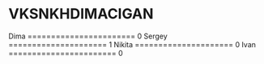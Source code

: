 # VKSNKHDIMACIGAN
Dima ======================= 0
Sergey ===================== 1
Nikita ===================== 0
Ivan ======================= 0
